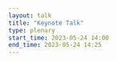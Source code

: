 ```yaml
---
layout: talk
title: "Keynote Talk"
type: plenary
start_time: 2023-05-24 14:00
end_time: 2023-05-24 14:25
---
```


